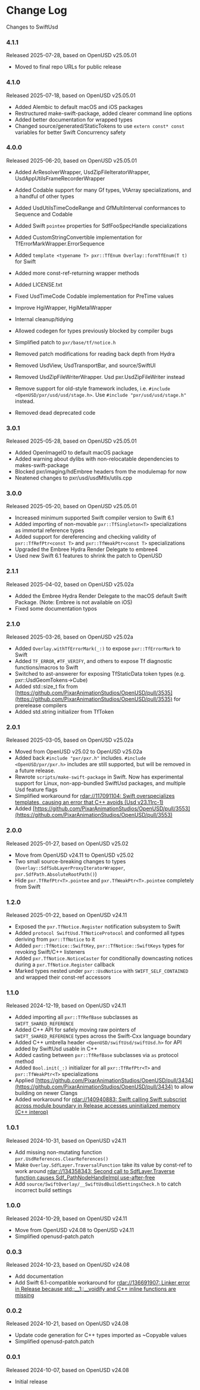 # Change Log

Changes to SwiftUsd

### 4.1.1
Released 2025-07-28, based on OpenUSD v25.05.01
- Moved to final repo URLs for public release

### 4.1.0
Released 2025-07-18, based on OpenUSD v25.05.01
- Added Alembic to default macOS and iOS packages
- Restructured make-swift-package, added clearer command line options
- Added better documentation for wrapped types
- Changed source/generated/StaticTokens to use `extern const* const` variables for better Swift Concurrency safety

### 4.0.0
Released 2025-06-20, based on OpenUSD v25.05.01
- Added ArResolverWrapper, UsdZipFileIteratorWrapper, UsdAppUtilsFrameRecorderWrapper
- Added Codable support for many Gf types, VtArray specializations, and a handful of other types
- Added UsdUtilsTimeCodeRange and GfMultiInterval conformances to Sequence and Codable
- Added Swift `pointee` properties for SdfFooSpecHandle specializations
- Added CustomStringConvertible implementation for TfErrorMarkWrapper.ErrorSequence
- Added `template <typename T> pxr::TfEnum Overlay::formTfEnum(T t)` for Swift
- Added more const-ref-returning wrapper methods
- Added LICENSE.txt

- Fixed UsdTimeCode Codable implementation for PreTime values
- Improve HgiWrapper, HgiMetalWrapper
- Internal cleanup/tidying
- Allowed codegen for types previously blocked by compiler bugs

- Simplified patch to `pxr/base/tf/notice.h`
- Removed patch modifications for reading back depth from Hydra

- Removed UsdView, UsdTransportBar, and source/SwiftUI
- Removed UsdZipFileWriterWrapper. Usd pxr.UsdZipFileWriter instead
- Remove support for old-style framework includes, i.e. `#include <OpenUSD/pxr/usd/usd/stage.h>`. Use `#include "pxr/usd/usd/stage.h"` instead.
- Removed dead deprecated code


### 3.0.1
Released 2025-05-28, based on OpenUSD v25.05.01
- Added OpenImageIO to default macOS package
- Added warning about dylibs with non-relocatable dependencies to makes-swift-package
- Blocked pxr/imaging/hdEmbree headers from the modulemap for now
- Neatened changes to pxr/usd/usdMtlx/utils.cpp

### 3.0.0
Released 2025-05-20, based on OpenUSD v25.05.01
- Increased minimum supported Swift compiler version to Swift 6.1
- Added importing of non-movable `pxr::TfSingleton<T>` specializations as immortal reference types
- Added support for dereferencing and checking validity of `pxr::TfRefPtr<const T>` and `pxr::TfWeakPtr<const T>` specializations
- Upgraded the Embree Hydra Render Delegate to embree4
- Used new Swift 6.1 features to shrink the patch to OpenUSD

### 2.1.1
Released 2025-04-02, based on OpenUSD v25.02a
- Added the Embree Hydra Render Delegate to the macOS default Swift Package. (Note: Embree is not available on iOS)
- Fixed some documentation typos

### 2.1.0
Released 2025-03-26, based on OpenUSD v25.02a
- Added `Overlay.withTfErrorMark(_:)` to expose `pxr::TfErrorMark` to Swift
- Added `TF_ERROR`, `#TF_VERIFY`, and others to expose Tf diagnostic functions/macros to Swift
- Switched to ast-answerer for exposing TfStaticData token types (e.g. pxr::UsdGeomTokens->Cube)
- Added std::size_t fix from [https://github.com/PixarAnimationStudios/OpenUSD/pull/3535](https://github.com/PixarAnimationStudios/OpenUSD/pull/3535) for prerelease compilers
- Added std.string initializer from TfToken

### 2.0.1
Released 2025-03-05, based on OpenUSD v25.02a
- Moved from OpenUSD v25.02 to OpenUSD v25.02a
- Added back `#include "pxr/pxr.h"` includes. `#include <OpenUSD/pxr/pxr.h>` includes are still supported, but will be removed in a future release.
- Rewrote `scripts/make-swift-package` in Swift. Now has experimental support for Linux, non-app-bundled SwiftUsd packages, and multiple Usd feature flags
- Simplified workaround for [rdar://117091104: Swift overspecializes templates, causing an error that C++ avoids (Usd v23.11rc-1)](rdar://117091104)
- Added [https://github.com/PixarAnimationStudios/OpenUSD/pull/3553](https://github.com/PixarAnimationStudios/OpenUSD/pull/3553)

### 2.0.0
Released 2025-01-27, based on OpenUSD v25.02
- Move from OpenUSD v24.11 to OpenUSD v25.02
- Two small source-breaking changes to types (`Overlay::SdfSubLayerProxyIteratorWrapper`, `pxr.SdfPath.AbsoluteRootPath()`)
- Hide `pxr.TfRefPtr<T>.pointee` and `pxr.TfWeakPtr<T>.pointee` completely from Swift

### 1.2.0
Released 2025-01-22, based on OpenUSD v24.11
- Exposed the `pxr.TfNotice.Register` notification subsystem to Swift
- Added `protocol SwiftUsd.TfNoticeProtocol` and conformed all types deriving from `pxr::TfNotice` to it
- Added `pxr::TfNotice::SwiftKey`, `pxr::TfNotice::SwiftKeys` types for revoking Swift/C++ listeners
- Added `pxr.TfNotice.NoticeCaster` for conditionally downcasting notices during a `pxr.TfNotice.Register` callback
- Marked types nested under `pxr::UsdNotice` with `SWIFT_SELF_CONTAINED` and wrapped their const-ref accessors

### 1.1.0
Released 2024-12-19, based on OpenUSD v24.11
- Added importing all `pxr::TfRefBase` subclasses as `SWIFT_SHARED_REFERENCE`
- Added C++ API for safely moving raw pointers of `SWIFT_SHARED_REFERENCE` types across the Swift-Cxx language boundary
- Added C++ umbrella header `<OpenUSD/swiftUsd/swiftUsd.h>` for API added by SwiftUsd usable in C++
- Added casting between `pxr::TfRefBase` subclasses via `as` protocol method
- Added `Bool.init(_:)` initializer for all `pxr::TfRefPtr<T>` and `pxr::TfWeakPtr<T>` specializations
- Applied [https://github.com/PixarAnimationStudios/OpenUSD/pull/3434](https://github.com/PixarAnimationStudios/OpenUSD/pull/3434) to allow building on newer Clangs
- Added workaround for [rdar://140940883: Swift calling Swift subscript across module boundary in Release accesses uninitialized memory (C++ interop)](rdar://140940883)

### 1.0.1
Released 2024-10-31, based on OpenUSD v24.11
- Add missing non-mutating function `pxr.UsdReferences.ClearReferences()`
- Make `Overlay.SdfLayer.TraversalFunction` take its value by const-ref to work around [rdar://134358343: Second call to SdfLayer.Traverse function causes Sdf_PathNodeHandleImpl use-after-free](rdar://134358343)
- Add `source/SwiftOverlay/__SwiftUsdBuildSettingsCheck.h` to catch incorrect build settings

### 1.0.0
Released 2024-10-29, based on OpenUSD v24.11
- Move from OpenUSD v24.08 to OpenUSD v24.11
- Simplified openusd-patch.patch

### 0.0.3
Released 2024-10-23, based on OpenUSD v24.08
- Add documentation
- Add Swift 6.1-compatible workaround for [rdar://136691907: Linker error in Release because std::__1::__voidify and C++ inline functions are missing](rdar://136691907)

### 0.0.2
Released 2024-10-21, based on OpenUSD v24.08
- Update code generation for C++ types imported as ~Copyable values
- Simplified openusd-patch.patch

### 0.0.1
Released 2024-10-07, based on OpenUSD v24.08
- Initial release
